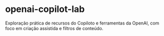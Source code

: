 # openai-copilot-lab
Exploração prática de recursos do Copiloto e ferramentas da OpenAI, com foco em criação assistida e filtros de conteúdo.
